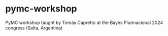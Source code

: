 # pymc-workshop
PyMC workshop taught by Tomás Capretto at the Bayes Plurinacional 2024 congress (Salta, Argentina)
